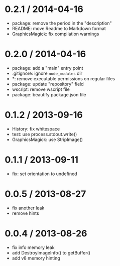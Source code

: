 
0.2.1 / 2014-04-16
==================

  * package: remove the period in the "description"
  * README: move Readme to Markdown format
  * GraphicsMagick: fix compilation warnings

0.2.0 / 2014-04-16
==================

  * package: add a "main" entry point
  * .gitignore: ignore `node_modules` dir
  * *: remove executable permissions on regular files
  * package: update "repository" field
  * wscript: remove wscript file
  * package: beautify package.json file

0.1.2 / 2013-09-16
==================

  * History: fix whitespace
  * test: use process.stdout.write()
  * GraphicsMagick: use StripImage()

0.1.1 / 2013-09-11
==================

 * fix: set orientation to undefined

0.0.5 / 2013-08-27
==================

 * fix another leak
 * remove hints

0.0.4 / 2013-08-26
==================

 * fix info memory leak
 * add DestroyImageInfo() to getBuffer()
 * add v8 memory hinting
